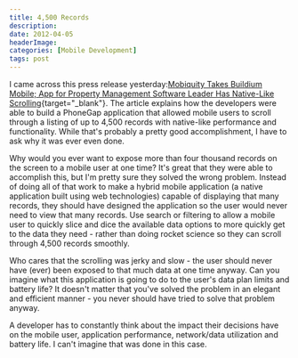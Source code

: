 ```yaml
---
title: 4,500 Records
description: 
date: 2012-04-05
headerImage: 
categories: [Mobile Development]
tags: post
---
```


I came across this press release yesterday:[Mobiquity Takes Buildium Mobile; App for Property Management Software Leader Has Native-Like Scrolling](https://marketwatch.com/story/mobiquity-takes-buildium-mobile-app-for-property-management-software-leader-has-native-like-scrolling-2012-04-04){target="_blank"}. The article explains how the developers were able to build a PhoneGap application that allowed mobile users to scroll through a listing of up to 4,500 records with native-like performance and functionality. While that's probably a pretty good accomplishment, I have to ask why it was ever even done.

Why would you ever want to expose more than four thousand records on the screen to a mobile user at one time? It's great that they were able to accomplish this, but I'm pretty sure they solved the wrong problem. Instead of doing all of that work to make a hybrid mobile application (a native application built using web technologies) capable of displaying that many records, they should have designed the application so the user would never need to view that many records. Use search or filtering to allow a mobile user to quickly slice and dice the available data options to more quickly get to the data they need - rather than doing rocket science so they can scroll through 4,500 records smoothly.

Who cares that the scrolling was jerky and slow - the user should never have (ever) been exposed to that much data at one time anyway. Can you imagine what this application is going to do to the user's data plan limits and battery life? It doesn't matter that you've solved the problem in an elegant and efficient manner - you never should have tried to solve that problem anyway.

A developer has to constantly think about the impact their decisions have on the mobile user, application performance, network/data utilization and battery life. I can't imagine that was done in this case.